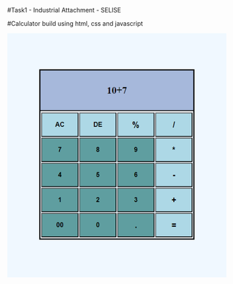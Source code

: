 #Task1 - Industrial Attachment - SELISE

#Calculator build using html, css and javascript

![Alt Text](./calculator.png)
